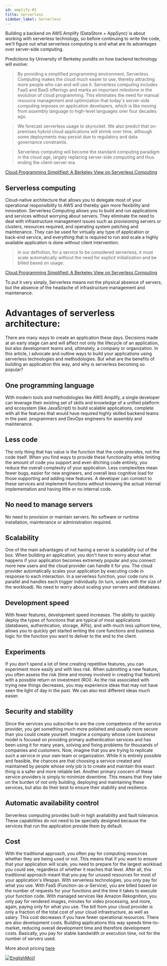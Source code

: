 ```yaml
---
id: amplify-01
title: Serverless
sidebar_label: Serverless
---
```


Building a backend on AWS Amplify (DataStore + AppSync) is about working with serverless technology, so before continuing to write the code, we'll figure out what serverless computing is and what are its advantages over server-side computing.

Predictions by University of Berkeley pundits on how backend technology will evolve:

> By providing a simplified programming environment, Serverless Computing makes the cloud much easier to use, thereby attracting more people who can and will use it. Serverless computing includes FaaS and BaaS offerings and marks an important milestone in the evolution of cloud programming. This eliminates the need for manual resource management and optimization that today's server-side computing imposes on application developers, which is like moving from assembly language to high-level languages ​​over four decades ago.

> We forecast serverless usage to skyrocket. We also predict that on-premises hybrid cloud applications will shrink over time, although some deployments may persist due to regulatory and data governance constraints.

> Serverless computing will become the standard computing paradigm in the cloud age, largely replacing server-side computing and thus ending the client-server era.

[Cloud Programming Simplified: A Berkeley View on Serverless Computing](https://www2.eecs.berkeley.edu/Pubs/TechRpts/2019/EECS-2019-3.pdf)

## Serverless computing

Cloud-native architecture that allows you to delegate most of your operational responsibility to AWS and thereby gain more flexibility and innovation. Serverless Computing allows you to build and run applications and services without worrying about servers. They eliminate the need to deal with infrastructure management issues such as provisioning servers or clusters, resources required, and operating system patching and maintenance. They can be used for virtually any type of application or back-end service, and everything that is required to run and scale a highly available application is done without client intervention.

> In our definition, for a service to be considered serverless, it must scale automatically without the need for explicit initialization and be billed based on usage.

[Cloud Programming Simplified: A Berkeley View on Serverless Computing](https://www2.eecs.berkeley.edu/Pubs/TechRpts/2019/EECS-2019-3.pdf)

To put it very simply, Serverless means not the physical absence of servers, but the absence of the headache of infrastructure management and maintenance.

# Advantages of serverless architecture:

There are many ways to create an application these days. Decisions made at an early stage can and will affect not only the lifecycle of an application, but also development teams and, ultimately, a company or organization. In this article, I advocate and outline ways to build your applications using serverless technologies and methodologies. But what are the benefits of building an application this way, and why is serverless becoming so popular?

## One programming language

With modern tools and methodologies like AWS Amplify, a single developer can leverage their existing set of skills and knowledge of a unified platform and ecosystem (like JavaScript) to build scalable applications, complete with all the features that would have required highly skilled backend teams in the past. programmers and DevOps engineers for assembly and maintenance.

## Less code

The only thing that has value is the function that the code provides, not the code itself. When you find ways to provide these functionality while limiting the amount of code you support and even ditching code entirely, you reduce the overall complexity of your application.
Less complexities mean fewer bugs, easier for new engineers, and overall less cognitive load for those supporting and adding new features.
A developer can connect to these services and implement functions without knowing the actual internal implementation and having little or no internal code.

## No need to manage servers

No need to provision or maintain servers. No software or runtime installation, maintenance or administration required.

## Scalability

One of the main advantages of not having a server is scalability out of the box. When building an application, you don't have to worry about what happens if your application becomes extremely popular and you connect more new users and the cloud provider can handle it for you.
The cloud provider automatically scales your application by executing code in response to each interaction. In a serverless function, your code runs in parallel and handles each trigger individually (in turn, scales with the size of the workload).
No need to worry about scaling your servers and databases.

## Development speed

With fewer features, development speed increases. The ability to quickly deploy the types of functions that are typical of most applications (databases, authentication, storage, APIs), and with much less upfront time, allows you to quickly get started writing the core functions and business logic for the function you want to deliver to the end to the client.

## Experiments

If you don't spend a lot of time creating repetitive features, you can experiment more easily and with less risk.
When submitting a new feature, you often assess the risk (time and money involved in creating that feature) with a possible return on investment (ROI). As the risk associated with trying new things decreases, you may experience ideas that may not have seen the light of day in the past.
We can also test different ideas much easier.

## Security and stability

Since the services you subscribe to are the core competence of the service provider, you get something much more polished and usually more secure than you could create yourself.
Imagine a company whose core business model is focused on providing primary authentication services and has been using it for many years, solving and fixing problems for thousands of companies and customers.
Now, imagine that you are trying to replicate such a service in your own team or organization. While it is entirely possible and feasible, the chances are that choosing a service created and maintained by people whose only job is to create and maintain this exact thing is a safer and more reliable bet.
Another primary concern of these service providers is simply to minimize downtime. This means that they take on the burden of not only building, deploying and maintaining these services, but also do their best to ensure their stability and resilience.

## Automatic availability control

Serverless computing provides built-in high availability and fault tolerance. These capabilities do not need to be specially designed because the services that run the application provide them by default.

## Cost

With the traditional approach, you often pay for computing resources whether they are being used or not. This means that if you want to ensure that your application will scale, you need to prepare for the largest workload you could see, regardless of whether it reaches that level. After all, this traditional approach meant that you pay for unused resources for most of your application's lifespan.
With serverless technologies, you only pay for what you use. With FaaS (Function-as-a-Service), you are billed based on the number of requests for your functions and the time it takes to execute your function code. With managed services like Amazon Rekognition, you only pay for rendered images, minutes for video processing, and more, again, paying only for what you use.
The bill from your cloud provider is only a fraction of the total cost of your cloud infrastructure, as well as salary. This cost decreases if you have fewer operational resources.
There are also development costs. Building applications this way speeds time-to-market, reducing overall development time and therefore development costs.
Basically, you pay for stable bandwidth or execution time, not for the number of servers used.

More about pricing [here](https://aws.amazon.com/ru/appsync/pricing/)

[![EnglishMoji!](/img/logo/NeuroCoder.png)](https://vk.com/neurocoder)
